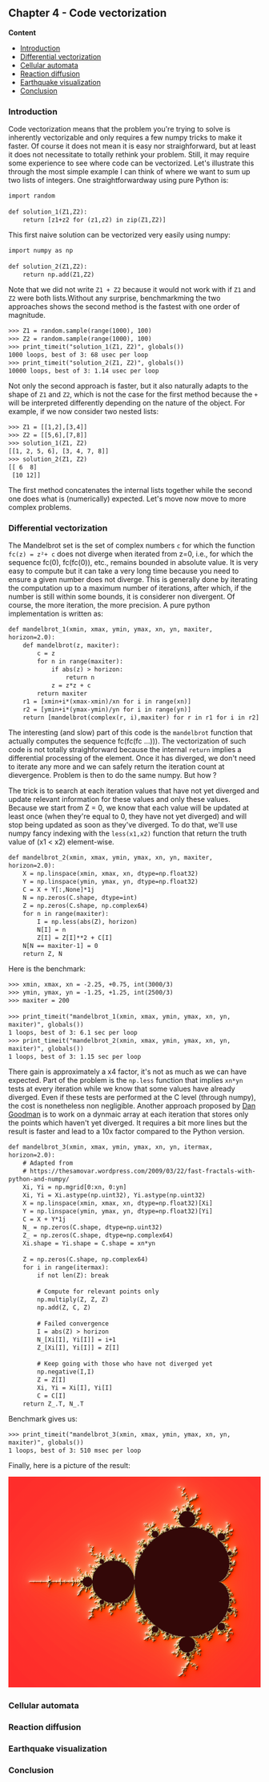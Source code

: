 ## Chapter 4 - Code vectorization

**Content**

* [Introduction](#introduction)
* [Differential vectorization](#fractals)
* [Cellular automata](#automata)
* [Reaction diffusion](#reaction-diffusion)
* [Earthquake visualization](#earthquake)
* [Conclusion](#conclusion)

### Introduction <a name="introduction"></a>

Code vectorization means that the problem you're trying to solve is inherently
vectorizable and only requires a few numpy tricks to make it faster. Of course
it does not mean it is easy nor straighforward, but at least it does not
necessitate to totally rethink your problem. Still, it may require some
experience to see where code can be vectorized. Let's illustrate this through
the most simple example I can think of where we want to sum up two lists of
integers. One straightforwardway  using pure Python is:

    import random

    def solution_1(Z1,Z2):
        return [z1+z2 for (z1,z2) in zip(Z1,Z2)]

This first naive solution can be vectorized very easily using numpy:

    import numpy as np
    
    def solution_2(Z1,Z2):
        return np.add(Z1,Z2)

Note that we did not write `Z1 + Z2` because it would not work with if `Z1` and
`Z2` were both lists.Without any surprise, benchmarkming the two approaches
shows the second method is the fastest with one order of magnitude.

    >>> Z1 = random.sample(range(1000), 100)
    >>> Z2 = random.sample(range(1000), 100)
    >>> print_timeit("solution_1(Z1, Z2)", globals())
    1000 loops, best of 3: 68 usec per loop
    >>> print_timeit("solution_2(Z1, Z2)", globals())
    10000 loops, best of 3: 1.14 usec per loop
    
Not only the second approach is faster, but it also naturally adapts to the
shape of `Z1` and `Z2`, which is not the case for the first method because the
`+` will be interpreted differently depending on the nature of the
object. For example, if we now consider two nested lists:

    >>> Z1 = [[1,2],[3,4]]
    >>> Z2 = [[5,6],[7,8]]
    >>> solution_1(Z1, Z2)
    [[1, 2, 5, 6], [3, 4, 7, 8]]
    >>> solution_2(Z1, Z2)
    [[ 6  8]
     [10 12]]

The first method concatenates the internal lists together while the second one
does what is (numerically) expected. Let's move now move to more complex
problems.


### Differential vectorization <a name="fractals"></a>

The Mandelbrot set is the set of complex numbers `c` for which the function
`fc(z) = z²+ c` does not diverge when iterated from z=0, i.e., for which the
sequence fc(0), fc(fc(0)), etc., remains bounded in absolute value. It is very
easy to compute but it can take a very long time because you need to ensure a
given number does not diverge. This is generally done by iterating the
computation up to a maximum number of iterations, after which, if the number is
still within some bounds, it is considerer non divergent. Of course, the more
iteration, the more precision. A pure python implementation is written as:

    def mandelbrot_1(xmin, xmax, ymin, ymax, xn, yn, maxiter, horizon=2.0):
        def mandelbrot(z, maxiter):
            c = z
            for n in range(maxiter):
                if abs(z) > horizon:
                    return n
                z = z*z + c
            return maxiter
        r1 = [xmin+i*(xmax-xmin)/xn for i in range(xn)]
        r2 = [ymin+i*(ymax-ymin)/yn for i in range(yn)]
        return [mandelbrot(complex(r, i),maxiter) for r in r1 for i in r2]

The interesting (and slow) part of this code is the `mandelbrot` function that
actually computes the sequence fc(fc(fc ...))). The vectorization of such code
is not totally straighforward because the internal `return` implies a
differential processing of the element. Once it has diverged, we don't need to
iterate any more and we can safely return the iteration count at
dievergence. Problem is then to do the same numpy. But how ?

The trick is to search at each iteration values that have not yet diverged and
update relevant information for these values and only these values. Because we
start from Z = 0, we know that each value will be updated at least once (when
they're equal to 0, they have not yet diverged) and will stop being updated as
soon as they've diverged. To do that, we'll use numpy fancy indexing with the
`less(x1,x2)` function that return the truth value of (x1 < x2) element-wise.

    def mandelbrot_2(xmin, xmax, ymin, ymax, xn, yn, maxiter, horizon=2.0):
        X = np.linspace(xmin, xmax, xn, dtype=np.float32)
        Y = np.linspace(ymin, ymax, yn, dtype=np.float32)
        C = X + Y[:,None]*1j
        N = np.zeros(C.shape, dtype=int)
        Z = np.zeros(C.shape, np.complex64)
        for n in range(maxiter):
            I = np.less(abs(Z), horizon)
            N[I] = n
            Z[I] = Z[I]**2 + C[I]
        N[N == maxiter-1] = 0
        return Z, N

Here is the benchmark:

    >>> xmin, xmax, xn = -2.25, +0.75, int(3000/3)
    >>> ymin, ymax, yn = -1.25, +1.25, int(2500/3)
    >>> maxiter = 200
    
    >>> print_timeit("mandelbrot_1(xmin, xmax, ymin, ymax, xn, yn, maxiter)", globals())
    1 loops, best of 3: 6.1 sec per loop
    >>> print_timeit("mandelbrot_2(xmin, xmax, ymin, ymax, xn, yn, maxiter)", globals())
    1 loops, best of 3: 1.15 sec per loop

There gain is approximately a x4 factor, it's not as much as we can have
expected. Part of the problem is the `np.less` function that implies `xn*yn`
tests at every iteration while we know that some values have already
diverged. Even if these tests are performed at the C level (through numpy), the
cost is nonetheless non negligible. Another approach proposed by [Dan Goodman]
is to work on a dynmaic array at each iteration that stores only the points
which haven't yet diverged. It requires a bit more lines but the result is
faster and lead to a 10x factor compared to the Python version.


    def mandelbrot_3(xmin, xmax, ymin, ymax, xn, yn, itermax, horizon=2.0):
        # Adapted from
        # https://thesamovar.wordpress.com/2009/03/22/fast-fractals-with-python-and-numpy/
        Xi, Yi = np.mgrid[0:xn, 0:yn]
        Xi, Yi = Xi.astype(np.uint32), Yi.astype(np.uint32)
        X = np.linspace(xmin, xmax, xn, dtype=np.float32)[Xi]
        Y = np.linspace(ymin, ymax, yn, dtype=np.float32)[Yi]
        C = X + Y*1j
        N_ = np.zeros(C.shape, dtype=np.uint32)
        Z_ = np.zeros(C.shape, dtype=np.complex64)
        Xi.shape = Yi.shape = C.shape = xn*yn

        Z = np.zeros(C.shape, np.complex64)
        for i in range(itermax):
            if not len(Z): break

            # Compute for relevant points only
            np.multiply(Z, Z, Z)
            np.add(Z, C, Z)

            # Failed convergence
            I = abs(Z) > horizon
            N_[Xi[I], Yi[I]] = i+1
            Z_[Xi[I], Yi[I]] = Z[I]

            # Keep going with those who have not diverged yet
            np.negative(I,I)
            Z = Z[I]
            Xi, Yi = Xi[I], Yi[I]
            C = C[I]
        return Z_.T, N_.T

Benchmark gives us:

    >>> print_timeit("mandelbrot_3(xmin, xmax, ymin, ymax, xn, yn, maxiter)", globals())
    1 loops, best of 3: 510 msec per loop

Finally, here is a picture of the result:

![](../pics/mandelbrot.png)


[Dan Goodman]: https://thesamovar.wordpress.com/2009/03/22/fast-fractals-with-python-and-numpy/

### Cellular automata <a name="automata"></a>
### Reaction diffusion <a name="reaction-diffusion"></a>
### Earthquake visualization <a name="earthquake"></a>
### Conclusion <a name="conclusion"></a>
